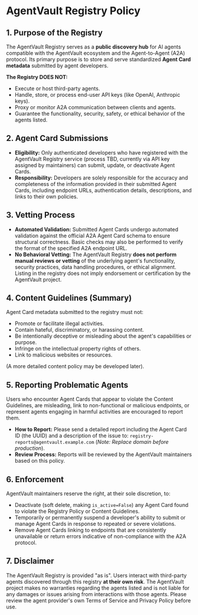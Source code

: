 # AgentVault Registry Policy

## 1. Purpose of the Registry

The AgentVault Registry serves as a **public discovery hub** for AI agents compatible with the AgentVault ecosystem and the Agent-to-Agent (A2A) protocol. Its primary purpose is to store and serve standardized **Agent Card metadata** submitted by agent developers.

**The Registry DOES NOT:**

*   Execute or host third-party agents.
*   Handle, store, or process end-user API keys (like OpenAI, Anthropic keys).
*   Proxy or monitor A2A communication between clients and agents.
*   Guarantee the functionality, security, safety, or ethical behavior of the agents listed.

## 2. Agent Card Submissions

*   **Eligibility:** Only authenticated developers who have registered with the AgentVault Registry service (process TBD, currently via API key assigned by maintainers) can submit, update, or deactivate Agent Cards.
*   **Responsibility:** Developers are solely responsible for the accuracy and completeness of the information provided in their submitted Agent Cards, including endpoint URLs, authentication details, descriptions, and links to their own policies.

## 3. Vetting Process

*   **Automated Validation:** Submitted Agent Cards undergo automated validation against the official A2A Agent Card schema to ensure structural correctness. Basic checks may also be performed to verify the format of the specified A2A endpoint URL.
*   **No Behavioral Vetting:** The AgentVault Registry **does not perform manual reviews or vetting** of the underlying agent's functionality, security practices, data handling procedures, or ethical alignment. Listing in the registry does not imply endorsement or certification by the AgentVault project.

## 4. Content Guidelines (Summary)

Agent Card metadata submitted to the registry must not:

*   Promote or facilitate illegal activities.
*   Contain hateful, discriminatory, or harassing content.
*   Be intentionally deceptive or misleading about the agent's capabilities or purpose.
*   Infringe on the intellectual property rights of others.
*   Link to malicious websites or resources.

(A more detailed content policy may be developed later).

## 5. Reporting Problematic Agents

Users who encounter Agent Cards that appear to violate the Content Guidelines, are misleading, link to non-functional or malicious endpoints, or represent agents engaging in harmful activities are encouraged to report them.

*   **How to Report:** Please send a detailed report including the Agent Card ID (the UUID) and a description of the issue to: `registry-reports@agentvault.example.com` (*Note: Replace domain before production*).
*   **Review Process:** Reports will be reviewed by the AgentVault maintainers based on this policy.

## 6. Enforcement

AgentVault maintainers reserve the right, at their sole discretion, to:

*   Deactivate (soft delete, making `is_active=False`) any Agent Card found to violate the Registry Policy or Content Guidelines.
*   Temporarily or permanently suspend a developer's ability to submit or manage Agent Cards in response to repeated or severe violations.
*   Remove Agent Cards linking to endpoints that are consistently unavailable or return errors indicative of non-compliance with the A2A protocol.

## 7. Disclaimer

The AgentVault Registry is provided "as is". Users interact with third-party agents discovered through this registry **at their own risk**. The AgentVault project makes no warranties regarding the agents listed and is not liable for any damages or issues arising from interactions with those agents. Please review the agent provider's own Terms of Service and Privacy Policy before use.
